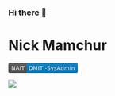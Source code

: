### Hi there 👋
<h1> Nick Mamchur </h1>

<svg xmlns="http://www.w3.org/2000/svg" xmlns:xlink="http://www.w3.org/1999/xlink" width="140" height="20" role="img" aria-label="NAIT: DMIT -SysAdmin"><title>NAIT: DMIT -SysAdmin</title><linearGradient id="s" x2="0" y2="100%"><stop offset="0" stop-color="#bbb" stop-opacity=".1"/><stop offset="1" stop-opacity=".1"/></linearGradient><clipPath id="r"><rect width="140" height="20" rx="3" fill="#fff"/></clipPath><g clip-path="url(#r)"><rect width="37" height="20" fill="#555"/><rect x="37" width="103" height="20" fill="#007ec6"/><rect width="140" height="20" fill="url(#s)"/></g><g fill="#fff" text-anchor="middle" font-family="Verdana,Geneva,DejaVu Sans,sans-serif" text-rendering="geometricPrecision" font-size="110"><text aria-hidden="true" x="195" y="150" fill="#010101" fill-opacity=".3" transform="scale(.1)" textLength="270">NAIT</text><text x="195" y="140" transform="scale(.1)" fill="#fff" textLength="270">NAIT</text><text aria-hidden="true" x="875" y="150" fill="#010101" fill-opacity=".3" transform="scale(.1)" textLength="930">DMIT -SysAdmin</text><text x="875" y="140" transform="scale(.1)" fill="#fff" textLength="930">DMIT -SysAdmin</text></g></svg>

<img align="center" src="https://github-readme-stats.vercel.app/api/?username=nickmamchur&theme=<THEME_NAME>" />


